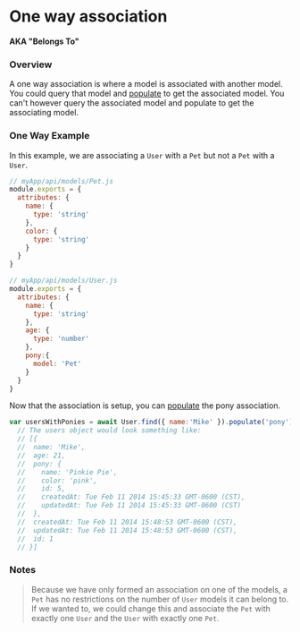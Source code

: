 # One way association

**AKA "Belongs To"**

### Overview

A one way association is where a model is associated with another model.  You could query that model and [populate](https://sailsjs.com/documentation/reference/waterline-orm/queries/populate) to get the associated model.  You can't however query the associated model and populate to get the associating model.

### One Way Example

In this example, we are associating a `User` with a `Pet` but not a `Pet` with a `User`.

```javascript
// myApp/api/models/Pet.js
module.exports = {
  attributes: {
    name: {
      type: 'string'
    },
    color: {
      type: 'string'
    }
  }
}
```

```javascript
// myApp/api/models/User.js
module.exports = {
  attributes: {
    name: {
      type: 'string'
    },
    age: {
      type: 'number'
    },
    pony:{
      model: 'Pet'
    }
  }
}
```

Now that the association is setup, you can [populate](https://sailsjs.com/documentation/reference/waterline-orm/queries/populate) the pony association.

```javascript
var usersWithPonies = await User.find({ name:'Mike' }).populate('pony');
  // The users object would look something like:
  // [{
  //  name: 'Mike',
  //  age: 21,
  //  pony: {
  //    name: 'Pinkie Pie',
  //    color: 'pink',
  //    id: 5,
  //    createdAt: Tue Feb 11 2014 15:45:33 GMT-0600 (CST),
  //    updatedAt: Tue Feb 11 2014 15:45:33 GMT-0600 (CST)
  //  },
  //  createdAt: Tue Feb 11 2014 15:48:53 GMT-0600 (CST),
  //  updatedAt: Tue Feb 11 2014 15:48:53 GMT-0600 (CST),
  //  id: 1
  // }]
```

### Notes
> Because we have only formed an association on one of the models, a `Pet` has no restrictions on the number of `User` models it can belong to. If we wanted to, we could change this and associate the `Pet` with exactly one `User` and the `User` with exactly one `Pet`.


<docmeta name="displayName" value="One way association">

